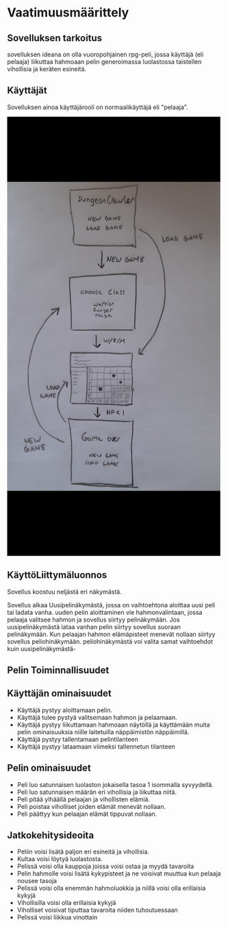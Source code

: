 # Vaatimuusmäärittely

## Sovelluksen tarkoitus

sovelluksen ideana on olla vuoropohjainen rpg-peli, jossa käyttäjä (eli pelaaja)
liikuttaa hahmoaan pelin generoimassa luolastossa taistellen vihollisia ja
keräten esineitä.

## Käyttäjät
Sovelluksen ainoa käyttäjärooli on normaalikäyttäjä eli "pelaaja".

<img src="https://github.com/Antgoblin/ot-harjoitustyo/blob/master/dokumentointi/kuvat/Screenshot_20190505-132945_Gallery.jpg">

## KäyttöLiittymäluonnos 
Sovellus koostuu neljästä eri näkymästä.

Sovellus alkaa Uusipelinäkymästä, jossa on vaihtoehtona aloittaa uusi peli tai ladata vanha. uuden pelin aloittaminen vie
hahmonvalintaan, jossa pelaaja valitsee hahmon ja sovellus siirtyy pelinäkymään. Jos uusipelinäkymästä lataa vanhan pelin
siirtyy sovellus suoraan pelinäkymään. Kun pelaajan hahmon elämäpisteet menevät nollaan siirtyy sovellus peliohinäkymään.
peliohinäkymästä voi valita samat vaihtoehdot kuin uusipelinäkymästä-

## Pelin Toiminnallisuudet

## Käyttäjän ominaisuudet
- Käyttäjä pystyy aloittamaan pelin.
- Käyttäjä tulee pystyä valitsemaan hahmon ja pelaamaan.
- Käyttäjä pystyy liikuttamaan hahmoaan näytöllä ja käyttämään muita pelin ominaisuuksia niille laitetuilla näppäimistön näppäimillä.
- Käyttäjä pystyy tallentamaan pelintilanteen
- Käyttäjä pystyy lataamaan viimeksi tallennetun tilanteen

## Pelin ominaisuudet
- Peli luo satunnaisen luolaston jokaisella tasoa 1 isommalla syvyydellä.
- Peli luo satunnaisen määrän eri vihollisia ja liikuttaa niitä.
- Peli pitää ylhäällä pelaajan ja vihollisten elämiä. 
- Peli poistaa viholliset joiden elämät menevät nollaan.
- Peli päättyy kun pelaajan elämät tippuvat nollaan.

## Jatkokehitysideoita
- Peliin voisi lisätä paljon eri esineitä ja vihollisia.
- Kultaa voisi löytyä luolastosta.
- Pelissä voisi olla kauppoja joissa voisi ostaa ja myydä tavaroita
- Pelin hahmolle voisi lisätä kykypisteet ja ne voisivat muuttua kun pelaaja nousee tasoja
- Pelissä voisi olla enemmän hahmoluokkia ja niillä voisi olla erillaisia kykyjä
- Vihollisilla voisi olla erillaisia kykyjä
- Viholliset voisivat tiputtaa tavaroita niiden tuhoutuessaan
- Pelissä voisi liikkua vinottain
  
